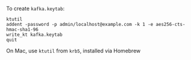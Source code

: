 To create `kafka.keytab`:

```
ktutil
addent -password -p admin/localhost@example.com -k 1 -e aes256-cts-hmac-sha1-96
write_kt kafka.keytab
quit
```

On Mac, use `ktutil` from `krb5`, installed via Homebrew
